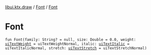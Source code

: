 [libui.ktx.draw](../README.md) / [Font](README.md) / [Font](-font.md)

# Font

`fun Font(family: String? = null, size: Double = 0.0, weight: `[`uiTextWeight`](../../libui/ui-text-weight.md)`  = uiTextWeightNormal, italic:  `[`uiTextItalic`](../../libui/ui-text-italic.md)`  = uiTextItalicNormal, stretch:  `[`uiTextStretch`](../../libui/ui-text-stretch.md)` = uiTextStretchNormal)`
